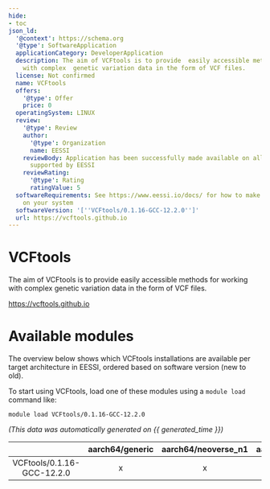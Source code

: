 ```yaml
---
hide:
- toc
json_ld:
  '@context': https://schema.org
  '@type': SoftwareApplication
  applicationCategory: DeveloperApplication
  description: The aim of VCFtools is to provide  easily accessible methods for working
    with complex  genetic variation data in the form of VCF files.
  license: Not confirmed
  name: VCFtools
  offers:
    '@type': Offer
    price: 0
  operatingSystem: LINUX
  review:
    '@type': Review
    author:
      '@type': Organization
      name: EESSI
    reviewBody: Application has been successfully made available on all architectures
      supported by EESSI
    reviewRating:
      '@type': Rating
      ratingValue: 5
  softwareRequirements: See https://www.eessi.io/docs/ for how to make EESSI available
    on your system
  softwareVersion: '[''VCFtools/0.1.16-GCC-12.2.0'']'
  url: https://vcftools.github.io
---
```


VCFtools
========


The aim of VCFtools is to provide  easily accessible methods for working with complex  genetic variation data in the form of VCF files.

https://vcftools.github.io
# Available modules


The overview below shows which VCFtools installations are available per target architecture in EESSI, ordered based on software version (new to old).

To start using VCFtools, load one of these modules using a `module load` command like:

```shell
module load VCFtools/0.1.16-GCC-12.2.0
```

*(This data was automatically generated on {{ generated_time }})*  

| |aarch64/generic|aarch64/neoverse_n1|aarch64/neoverse_v1|x86_64/generic|x86_64/amd/zen2|x86_64/amd/zen3|x86_64/amd/zen4|x86_64/intel/haswell|x86_64/intel/sapphirerapids|x86_64/intel/skylake_avx512|aarch64/nvidia/grace|
| :---: | :---: | :---: | :---: | :---: | :---: | :---: | :---: | :---: | :---: | :---: | :---: |
|VCFtools/0.1.16-GCC-12.2.0|x|x|x|x|x|x|x|x|x|x|x|
